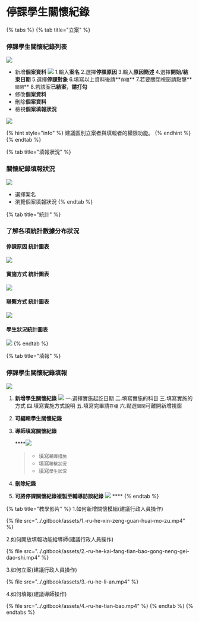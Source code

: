 # 停課學生關懷紀錄

{% tabs %}
{% tab title="立案" %}
### 停課學生關懷紀錄列表

![](../.gitbook/assets/ting-ke-xue-sheng-guan-huai-li-an-1.png)

* 新增**個案資料**   ![](../.gitbook/assets/ting-ke-xue-sheng-guan-huai-li-an-2.png)  1.輸入**案名** 2.選擇**停課原因** 3.輸入**原因簡述** 4.選擇**開始/結束日期** 5.選擇**停課對象** 6.填寫以上資料後請**`存檔`** 7.若要關閉視窗請點擊**`關閉`** 8.若該案**已結案**，**請打勾** 
* 修改**個案資料**
* 刪除**個案資料**
* 檢視**個案填報狀況**  

![](../.gitbook/assets/ting-ke-xue-sheng-guan-huai-li-an-3.png)

{% hint style="info" %}
建議區別立案者與填報者的權限功能。
{% endhint %}
{% endtab %}

{% tab title="填報狀況" %}
### **關懷紀錄填報狀況**

![](../.gitbook/assets/ting-ke-guan-huai-tian-bao-zhuang-kuang-1.png)

* 選擇案名
* 瀏覽個案填報狀況
{% endtab %}

{% tab title="統計" %}
### 了解各項統計數據分布狀況

#### 停課原因 統計圖表

![](../.gitbook/assets/ting-ke-xue-sheng-guan-huai-ting-ke-yuan-yin-tong-ji.png)

#### 實施方式 統計圖表

![](../.gitbook/assets/ting-ke-xue-sheng-guan-huai-shi-shi-fang-shi-tong-ji.png)

#### 聯繫方式 統計圖表

![](../.gitbook/assets/ting-ke-xue-sheng-guan-huai-lian-xi-fang-shi-tong-ji.png)

#### 學生狀況統計圖表

![](../.gitbook/assets/ting-ke-xue-sheng-guan-huai-xue-sheng-zhuang-kuang-tong-ji.png)
{% endtab %}

{% tab title="填報" %}
### 停課學生關懷紀錄填報

![](../.gitbook/assets/ting-ke-xue-sheng-guan-huai-ji-lu-tian-bao-1.png)

1. **新增學生關懷紀錄**  ![](../.gitbook/assets/ting-ke-xue-sheng-guan-huai-ji-lu-tian-bao-2.png)  一.選擇實施起訖日期 二.填寫實施的科目 三.填寫實施的方式 四.填寫實施方式說明 五.填寫完畢請`存檔` 六.點選`關閉`可離開新增視窗 
2. **可編輯學生關懷紀錄** 
3. **導師填寫關懷紀錄**  


    ****![](../.gitbook/assets/ting-ke-xue-sheng-guan-huai-ji-lu-tian-bao-3.png) 

   > * 填寫`輔導措施`
   > * 填寫`聯繫狀況`
   > * 填寫`學生狀況`

4. **刪除紀錄**
5. **可將停課關懷紀錄複製至輔導訪談紀錄** ![](../.gitbook/assets/ting-ke-xue-sheng-guan-huai-ji-lu-tian-bao-4.png)  ****
{% endtab %}

{% tab title="教學影片" %}
1.如何新增關懷模組\(建議行政人員操作\)

{% file src="../.gitbook/assets/1.-ru-he-xin-zeng-guan-huai-mo-zu.mp4" %}

2.如何開放填報功能給導師\(建議行政人員操作\)

{% file src="../.gitbook/assets/2.-ru-he-kai-fang-tian-bao-gong-neng-gei-dao-shi.mp4" %}

3.如何立案\(建議行政人員操作\)

{% file src="../.gitbook/assets/3.-ru-he-li-an.mp4" %}

4.如何填報\(建議導師操作\)

{% file src="../.gitbook/assets/4.-ru-he-tian-bao.mp4" %}
{% endtab %}
{% endtabs %}





